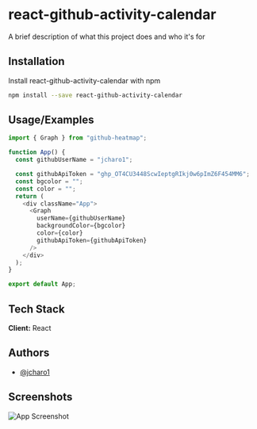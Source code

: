 # react-github-activity-calendar

A brief description of what this project does and who it's for

## Installation

Install react-github-activity-calendar with npm

```bash
npm install --save react-github-activity-calendar

```

## Usage/Examples

```javascript
import { Graph } from "github-heatmap";

function App() {
  const githubUserName = "jcharo1";

  const githubApiToken = "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";
  const bgcolor = "";
  const color = "";
  return (
    <div className="App">
      <Graph
        userName={githubUserName}
        backgroundColor={bgcolor}
        color={color}
        githubApiToken={githubApiToken}
      />
    </div>
  );
}

export default App;
```

## Tech Stack

**Client:** React

## Authors

- [@jcharo1](https://www.github.com/jcharo1)

## Screenshots

![App Screenshot](<url(./github.png)>)
